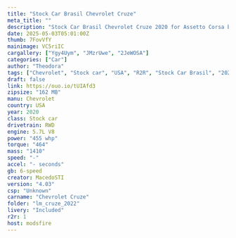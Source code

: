 ```yaml
---
title: "Stock Car Brasil Chevrolet Cruze"
meta_title: ""
description: "Stock Car Brasil Chevrolet Cruze 2020 for Assetto Corsa by MacedoSTI"
date: 2025-05-03T05:01:00Z
thumb: 7FovVfY
mainimage: VC5riIC
cargallery: ["Ygy4Uym", "JMzrUwe", "2JeWOSA"]
categories: ["Car"]
author: "Theodora"
tags: ["Chevrolet", "Stock car", "USA", "R2R", "Stock Car Brasil", "2020", "MacedoSTI"]
draft: false
link: https://ouo.io/tUIAfd3
zipsize: "162 MB"
manu: Chevrolet
country: USA
year: 2020
class: Stock car
drivetrain: RWD
engine: 5.7L V8
power: "455 whp"
torque: "464"
mass: "1410"
speed: "-"
accel: "- seconds"
gb: 6-speed
creator: MacedoSTI
version: "4.03"
csp: "Unknown"
carname: "Chevrolet Cruze"
folder: "lm_cruze_2022"
livery: "Included"
r2r: 1
host: modsfire
---
```

